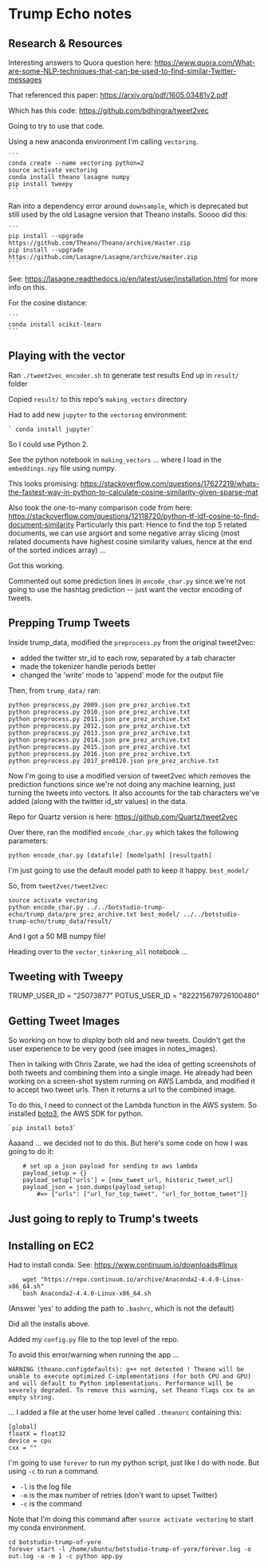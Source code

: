 # Trump Echo notes

## Research & Resources

Interesting answers to Quora question here: https://www.quora.com/What-are-some-NLP-techniques-that-can-be-used-to-find-similar-Twitter-messages

That referenced this paper: 
https://arxiv.org/pdf/1605.03481v2.pdf

Which has this code:
https://github.com/bdhingra/tweet2vec

Going to try to use that code.

Using a new anaconda environment I'm calling `vectoring`.

    ```
    conda create --name vectoring python=2
    source activate vectoring
    conda install theano lasagne numpy
    pip install tweepy
    ```

Ran into a dependency error around `downsample`, which is deprecated but still used by the old Lasagne version that Theano installs. Soooo did this:

    ```
    pip install --upgrade https://github.com/Theano/Theano/archive/master.zip
    pip install --upgrade https://github.com/Lasagne/Lasagne/archive/master.zip
    ```

See: https://lasagne.readthedocs.io/en/latest/user/installation.html for more info on this.

For the cosine distance:

    ```
    conda install scikit-learn
    ```


## Playing with the vector

Ran `./tweet2vec_encoder.sh` to generate test results
End up in `result/` folder

Copied `result/` to this repo's `making_vectors` directory 

Had to add new `jupyter` to the `vectoring` environment:

    ` conda install jupyter`
    
So I could use Python 2.

See the python notebook in `making_vectors` ... where I load in the `embeddings.npy` file using numpy.

This looks promising:
https://stackoverflow.com/questions/17627219/whats-the-fastest-way-in-python-to-calculate-cosine-similarity-given-sparse-mat


Also took the one-to-many comparison code from here: 
https://stackoverflow.com/questions/12118720/python-tf-idf-cosine-to-find-document-similarity
Particularly this part: 
    Hence to find the top 5 related documents, we can use argsort and some negative array slicing (most related documents have highest cosine similarity values, hence at the end of the sorted indices array) ...
    
Got this working.
    
Commented out some prediction lines in `encode_char.py` since we're not going to use the hashtag prediction -- just want the vector encoding of tweets.
    
## Prepping Trump Tweets

Inside trump_data, modified the `preprocess.py` from the original tweet2vec:

- added the twitter str_id to each row, separated by a tab character
- made the tokenizer handle periods better
- changed the 'write' mode to 'append' mode for the output file

Then, from `trump_data/` ran:

```
python preprocess.py 2009.json pre_prez_archive.txt
python preprocess.py 2010.json pre_prez_archive.txt
python preprocess.py 2011.json pre_prez_archive.txt
python preprocess.py 2012.json pre_prez_archive.txt
python preprocess.py 2013.json pre_prez_archive.txt
python preprocess.py 2014.json pre_prez_archive.txt
python preprocess.py 2015.json pre_prez_archive.txt
python preprocess.py 2016.json pre_prez_archive.txt
python preprocess.py 2017_pre0120.json pre_prez_archive.txt
```

Now I'm going to use a modified version of tweet2vec which removes the prediction functions since we're not doing any machine learning, just turning the tweets into vectors. It also accounts for the tab characters we've added (along with the twitter id_str values) in the data.

Repo for Quartz version is here: https://github.com/Quartz/tweet2vec

Over there, ran the modified `encode_char.py` which takes the following parameters:

`python encode_char.py [datafile] [modelpath] [resultpath]`

I'm just going to use the default model path to keep it happy. `best_model/`

So, from `tweet2vec/tweet2vec`:

```
source activate vectoring
python encode_char.py ../../botstudio-trump-echo/trump_data/pre_prez_archive.txt best_model/ ../../botstudio-trump-echo/trump_data/result/
```

And I got a 50 MB numpy file!

Heading over to the `vector_tinkering_all` notebook ...

## Tweeting with Tweepy

TRUMP_USER_ID = "25073877"
POTUS_USER_ID = "822215679726100480"

## Getting Tweet Images

So working on how to *display* both old and new tweets. Couldn't get the user experience to be very good (see images in notes_images).

Then in talking with Chris Zarate, we had the idea of getting screenshots of both tweets and combining them into a single image. He already had been working on a screen-shot system running on AWS Lambda, and modified it to accept two tweet urls. Then it returns a url to the combined image.

To do this, I need to connect ot the Lambda function in the AWS system. So installed [boto3](https://boto3.readthedocs.io/en/latest/guide/quickstart.html#installation), the AWS SDK for python.

    `pip install boto3`
    
Aaaand ... we decided not to do this. But here's some code on how I was going to do it:

```
    # set up a json payload for sending to aws lambda
    payload_setup = {}
    payload_setup['urls'] = [new_tweet_url, historic_tweet_url]
    payload_json = json.dumps(payload_setup)
        #=> {"urls": ["url_for_top_tweet", "url_for_bottom_tweet"]}
```

## Just going to reply to Trump's tweets

## Installing on EC2

Had to install conda. See: https://www.continuum.io/downloads#linux

```
    wget "https://repo.continuum.io/archive/Anaconda2-4.4.0-Linux-x86_64.sh"
    bash Anaconda2-4.4.0-Linux-x86_64.sh
```

(Answer 'yes' to adding the path to `.bashrc`, which is not the default)

Did all the installs above.

Added my `config.py` file to the top level of the repo.

To avoid this error/warning when running the app ...

`WARNING (theano.configdefaults): g++ not detected ! Theano will be unable to execute optimized C-implementations (for both CPU and GPU) and will default to Python implementations. Performance will be severely degraded. To remove this warning, set Theano flags cxx to an empty string.`

... I added a file at the user home level called `.theanorc` containing this:

```
[global]
floatX = float32
device = cpu
cxx = ""
```




I'm going to use `forever` to run my python script, just like I do with node. But using `-c` to run a command.
- `-l` is the log file
-  `-m` is the max number of retries (don't want to upset Twitter)
- `-c` is the command

Note that I'm doing this command after `source activate vectoring` to start my conda environment.


```
cd botstudio-trump-of-yore
forever start -l /home/ubuntu/botstudio-trump-of-yore/forever.log -o out.log -a -m 1 -c python app.py
```

